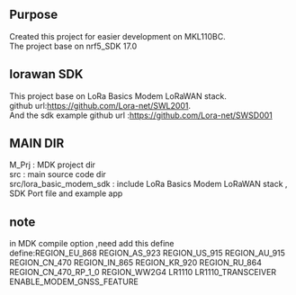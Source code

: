 
## Purpose
Created this project for easier development on MKL110BC.   
The project base on  nrf5_SDK 17.0 


## lorawan SDK
This project base on LoRa Basics Modem LoRaWAN stack.  
github url:https://github.com/Lora-net/SWL2001.     
And the sdk example github url :https://github.com/Lora-net/SWSD001  


## MAIN DIR
M_Prj   									: MDK project dir   
src												: main source code dir  
src/lora_basic_modem_sdk	: include LoRa Basics Modem LoRaWAN stack , SDK Port file and example app  


## note
in MDK compile option ,need add this define    
define:REGION_EU_868 REGION_AS_923  REGION_US_915 REGION_AU_915 REGION_CN_470 REGION_IN_865 REGION_KR_920 REGION_RU_864 REGION_CN_470_RP_1_0 REGION_WW2G4 LR1110 LR1110_TRANSCEIVER ENABLE_MODEM_GNSS_FEATURE